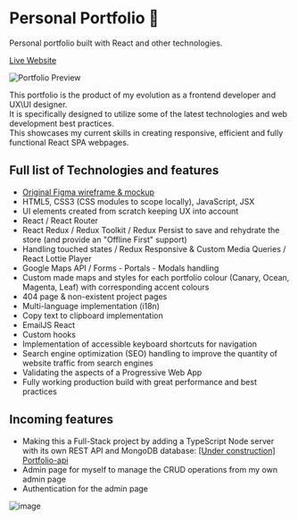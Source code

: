 # Personal Portfolio 🦆
Personal portfolio built with React and other technologies.

[Live Website](https://fran-dev.com/portfolio/)


![Portfolio Preview](https://user-images.githubusercontent.com/64712227/134884152-c9b68740-8986-42de-bf20-cc81c598078a.gif)

This portfolio is the product of my evolution as a frontend developer and UX\UI designer.  
It is specifically designed to utilize some of the latest technologies and web development best practices.  
This showcases my current skills in creating responsive, efficient and fully functional React SPA webpages.

## Full list of Technologies and features
- [Original Figma wireframe & mockup](https://www.figma.com/file/Hnk0pvtp9GdPd8QCfoNQVd/Portfolio-Summer-2021?node-id=0%3A1)
- HTML5, CSS3 (CSS modules to scope locally), JavaScript, JSX
- UI elements created from scratch keeping UX into account
- React / React Router
- React Redux / Redux Toolkit / Redux Persist to save and rehydrate the store (and provide an "Offline First" support)
- Handling touched states / Redux Responsive & Custom Media Queries / React Lottie Player
- Google Maps API / Forms - Portals - Modals handling
- Custom made maps and styles for each portfolio colour (Canary, Ocean, Magenta, Leaf) with corresponding accent colours
- 404 page & non-existent project pages
- Multi-language implementation (i18n)
- Copy text to clipboard implementation
- EmailJS React
- Custom hooks
- Implementation of accessible keyboard shortcuts for navigation
- Search engine optimization (SEO) handling to improve the quantity of website traffic from search engines
- Validating the aspects of a Progressive Web App
- Fully working production build with great performance and best practices

## Incoming features
- Making this a Full-Stack project by adding a TypeScript Node server with its own REST API and MongoDB database: [[Under construction] Portfolio-api](https://github.com/FrancescoCoding/Portfolio-api)
- Admin page for myself to manage the CRUD operations from my own admin page
- Authentication for the admin page

![image](https://user-images.githubusercontent.com/64712227/185088303-f6e11b7d-4d34-4470-ac39-5358a599062a.png)
